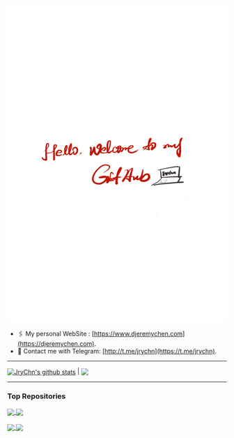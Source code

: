 <span align="center"><em>
  <img src='github-hello.png'/></em></span>
<br/>
  - 🖇️ My personal WebSite : [https://www.djeremychen.com](https://djeremychen.com).
  - 💬 Contact me with Telegram: [http://t.me/jrychn](https://t.me/jrychn).

---

<a href="https://github.com/jrychn"><img align="center" src="https://github-readme-stats.vercel.app/api?username=jrychn&count_private=true&show_icons=true&title_color=ffffff&text_color=ffffff&icon_color=ffa502&bg_color=009432,9980FA,6F1E51" alt="JryChn's github stats" /></a> | <a href="https://github.com/jrychn"><img align="center" src="https://github-readme-stats.vercel.app/api/top-langs/?username=jrychn&theme=&title_color=ffffff&text_color=ffffff&icon_color=ffa502&bg_color=009432,006266,A3CB38" /></a>

---

### Top Repositories

<a href="https://github.com/jrychn/modulevim">
  <img align="center" src="https://github-readme-stats.vercel.app/api/pin/?username=jrychn&repo=modulevim&bg_color=f6e58d,f6e58d,f0932b"/>
</a>

<a href="https://github.com/jrychn/website-frontend-framework">
  <img align="center" src="https://github-readme-stats.vercel.app/api/pin/?username=jrychn&repo=website-frontend-framework&bg_color=6ab04c,badc58,dff9fb" />
</a>
<br/> <br/>
<a href="https://github.com/jrychn/neovide">
  <img align="center" src="https://github-readme-stats.vercel.app/api/pin/?username=jrychn&repo=neovide&bg_color=9980FA,e15f41,e66767" />
</a>
<a href="https://github.com/jrychn/redox">
  <img align="center" src="https://github-readme-stats.vercel.app/api/pin/?username=jrychn&repo=redox&bg_color=63cdda,EA2027,EE5A24" />
</a>
